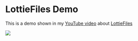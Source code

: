 # LottieFiles Demo

This is a demo shown in my [YouTube video](https://youtu.be/ioVseYQgBK4) about [LottieFiles](https://lottiefiles.com)

<a href="https://youtu.be/ioVseYQgBK4" target="_blank">![](https://i3.ytimg.com/vi/ioVseYQgBK4/maxresdefault.jpg)</a>
